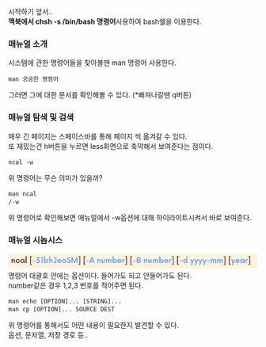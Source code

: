 
시작하기 앞서..\
**맥북에서 chsh -s /bin/bash 명령어**사용하여 bash쉘을 이용한다.

### 매뉴얼 소개
시스템에 관한 명령어들을 찾아볼땐 man 명령어 사용한다.

    man 궁금한 명령어

그러면 그에 대한 문서를 확인해볼 수 있다. (*빠져나갈땐 q버튼)

### 매뉴얼 탐색 및 검색

매우 긴 페이지는 스페이스바를 통해 페이지 씩 옮겨갈 수 있다.\
또 재밌는건 h버튼을 누르면 less화면으로 축약해서 보여준다는 점이다.

    ncal -w
위 명령어는 무슨 의미가 있을까?

    man ncal
    /-w
위 명령어로 확인해보면 매뉴얼에서 -w옵션에 대해 하이라이트시켜서 바로 보여준다.


### 매뉴얼 시놉시스

![매뉴얼옵션.png](img.png)
명령어 대괄호 안에는 옵션이다. 들어가도 되고 안들어가도 된다.\
number같은 경우 1,2,3 번호를 적어주면 된다.

    man echo [OPTION]... [STRING]...
    man cp [OPTION]... SOURCE DEST
위 명령어를 통해서도 어떤 내용이 필요한지 발견할 수 있다.\
옵션, 문자열, 저장 경로 등..
